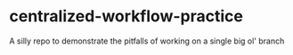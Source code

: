 # centralized-workflow-practice
A silly repo to demonstrate the pitfalls of working on a single big ol' branch

